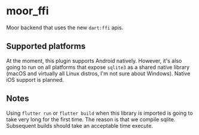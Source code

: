 # moor_ffi

Moor backend that uses the new `dart:ffi` apis.

## Supported platforms
At the moment, this plugin supports Android natively. However, it's also going to run on all
platforms that expose `sqlite3` as a shared native library (macOS and virtually all Linux
distros, I'm not sure about Windows). Native iOS support is planned.

## Notes

Using `flutter run` or `flutter build` when this library is imported is going to take very long for
the first time. The reason is that we compile sqlite. Subsequent builds should take an acceptable
time execute.
